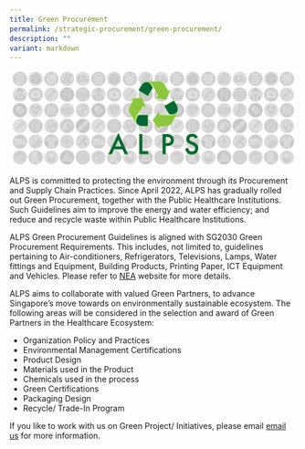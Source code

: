 ```yaml
---
title: Green Procurement
permalink: /strategic-procurement/green-procurement/
description: ""
variant: markdown
---
```

![](/images/Procurement/alps_sourcing_events_green_procurement_1920x640_clear.png)

ALPS is committed to protecting the environment through its Procurement and Supply Chain Practices. Since April 2022, ALPS has gradually rolled out Green Procurement, together with the Public Healthcare Institutions. Such Guidelines aim to improve the energy and water efficiency; and reduce and recycle waste within Public Healthcare Institutions.   

ALPS Green Procurement Guidelines is aligned with SG2030 Green Procurement Requirements. This includes, not limited to, guidelines pertaining to Air-conditioners, Refrigerators, Televisions, Lamps, Water fittings and Equipment, Building Products, Printing Paper, ICT Equipment and Vehicles. Please refer to [NEA](https://www.nea.gov.sg/our-services/climate-change-energy-efficiency/energy-efficiency/public-sector) website for more details.

ALPS aims to collaborate with valued Green Partners, to advance Singapore’s move towards on environmentally sustainable ecosystem. The following areas will be considered in the selection and award of Green Partners in the Healthcare Ecosystem:

*   Organization Policy and Practices
*   Environmental Management Certifications
*   Product Design
*   Materials used in the Product
*   Chemicals used in the process
*   Green Certifications 
*   Packaging Design
*   Recycle/ Trade-In Program

If you like to work with us on Green Project/ Initiatives, please email [email us](mailto:alps.green.workgroup@alpshealthcare.com.sg) for more information.
